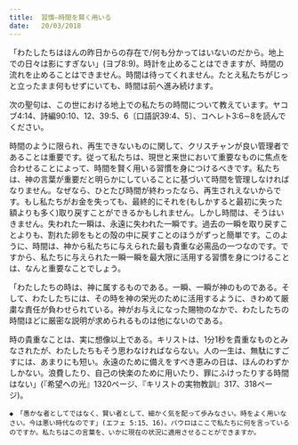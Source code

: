 ```yaml
---
title:  習慣―時間を賢く用いる
date:   20/03/2018
---
```


「わたしたちはほんの昨日からの存在で/何も分かってはいないのだから。地上での日々は影にすぎない」(ヨブ8:9)。時計を止めることはできますが、時間の流れを止めることはできません。時間は待ってくれません。たとえ私たちがじっと立ったまま何もせずにいても、時間は前へ進み続けます。

次の聖句は、この世における地上での私たちの時間について教えています。ヤコブ4:14、詩編90:10、12、39:5、6〔口語訳39:4、5〕、コヘレト3:6∼8を読んでください。

時間のように限られ、再生できないものに関して、クリスチャンが良い管理者であることは重要です。従って私たちは、現世と来世において重要なものに焦点を合わせることによって、時間を賢く用いる習慣を身につけるべきです。私たちは、神の言葉が重要だと明らかにしていることに基づいて時間を管理しなければなりません。なぜなら、ひとたび時間が終わったなら、再生されえないからです。もし私たちがお金を失っても、最終的にそれを(もしかすると最初に失った額よりも多く)取り戻すことができるかもしれません。しかし時間は、そうはいきません。失われた一瞬は、永遠に失われた一瞬です。過去の一瞬を取り戻すことよりも、割れた卵をもとの殻の中に戻すことのほうがずっと簡単です。このように、時間は、神から私たちに与えられた最も貴重な必需品の一つなのです。ですから、私たちに与えられた一瞬一瞬を最大限に活用する習慣を身につけることは、なんと重要なことでしょう。

「わたしたちの時は、神に属するものである。一瞬、一瞬が神のものである。そして、わたしたちには、その時を神の栄光のために活用するように、きわめて厳粛な責任が負わせられている。神がお与えになった賜物のなかで、わたしたちの時間ほどに厳密な説明が求められるものは他にないのである。

時の貴重なことは、実に想像以上である。キリストは、1分1秒を貴重なものとみなされたが、わたしたちもそう思わなければならない。人の一生は、無駄にすごすには、あまりにも短い。永遠のために備えをすべき恵みの日は、ほんのわずかしかない。浪費したり、自己の快楽のために用いたり、罪にふけったりする時間はない」(『希望への光』1320ページ、『キリストの実物教訓』317、318ページ)。

`◆　「愚かな者としてではなく、賢い者として、細かく気を配って歩みなさい。時をよく用いなさい。今は悪い時代なのです」(エフェ 5:15、16)。パウロはここで私たちに何を言っているのですか。私たちはこの言葉を、いかに現在の状況に適用させることができますか。`
